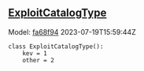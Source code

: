 ## [ExploitCatalogType](https://github.com/spdx/spdx-3-model/blob/main/model/Security/Vocabularies/ExploitCatalogType.md)
Model: [fa68f94](https://github.com/spdx/spdx-3-model/commit/fa68f942ae1a0d0e8f05df6526f147cbe64183ed) 2023-07-19T15:59:44Z
```
class ExploitCatalogType():
    kev = 1
    other = 2
```
